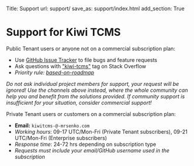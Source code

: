 Title: Support
url: support/
save_as: support/index.html
add_section: True

# Support for Kiwi TCMS


Public Tenant users or anyone not on a commercial subscription plan:

- Use [GitHub Issue Tracker](https://github.com/kiwitcms/Kiwi/issues) to file bugs and feature requests
- Ask questions with ["kiwi-tcms"](https://stackoverflow.com/questions/tagged/kiwi-tcms) tag on
  Stack Overflow
- *Priority rule: <a href="/blog/tags/roadmap">based-on-roadmap</a>*

*Do not ask individual project members for support, your request will be ignored!
Use the channels above instead,
where the whole community can help you and benefit from the solutions provided.
If community support is insufficient for your situation, consider commercial support!*

Private Tenant users or customers on a commercial subscription plan:

- **Email:** `kiwitcms-@-mrsenko.com`
- *Working hours*: 09-17 UTC/Mon-Fri (Private Tenant subscribers), 09-21 UTC/Mon-Fri (Enterprise subscribers)
- *Response time*: 24-72 hrs depending on subscription type
- *Requests must include your email/GitHub username used in the subscription*
